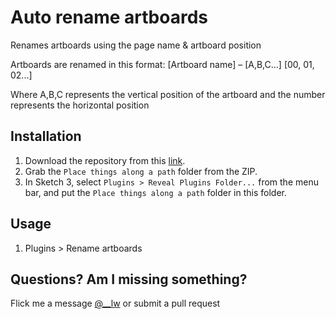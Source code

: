 # Auto rename artboards
Renames artboards using the page name & artboard position

Artboards are renamed in this format:
[Artboard name] – [A,B,C...] [00, 01, 02...]

Where A,B,C represents the vertical position of the artboard and the number represents the horizontal position


## Installation
1. Download the repository from this [link](https://github.com/loganw/Sketch_Auto-rename-artboards/archive/master.zip).
2. Grab the `Place things along a path` folder from the ZIP.
3. In Sketch 3, select `Plugins > Reveal Plugins Folder...` from the menu bar, and put the `Place things along a path` folder in this folder.

## Usage
1. Plugins > Rename artboards

## Questions? Am I missing something?
Flick me a message [@__lw](http://twitter.com/__lw) or submit a pull request